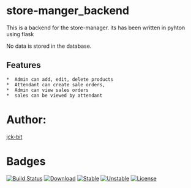 # store-manger_backend
 This is a backend for the store-manager. its has been written in pyhton using flask

 No data is stored in the database.

 ## Features
    *  Admin can add, edit, delete products
    *  Attendant can create sale orders,
    *  Admin can view sales orders 
    *  sales can be viewed by attendant

# Author: 
 [jck-bit](https://github.com/jck-bit)


# Badges
[![Build Status](https://travis-ci.org/ali-irawan/xtra.svg?branch=master)](https://app.travis-ci.com/github/jck-bit/store_backend-prototype)
[![Download](https://poser.pugx.org/ali-irawan/xtra/d/total.svg)](https://poser.pugx.org/ali-irawan/xtra/d/total.svg)
[![Stable](https://poser.pugx.org/ali-irawan/xtra/v/stable.svg)](https://poser.pugx.org/ali-irawan/xtra/v/stable.svg)
[![Unstable](https://poser.pugx.org/ali-irawan/xtra/v/unstable.svg)](https://poser.pugx.org/ali-irawan/xtra/v/unstable.svg)
[![License](https://poser.pugx.org/ali-irawan/xtra/license.svg)](https://poser.pugx.org/ali-irawan/xtra/license.svg)